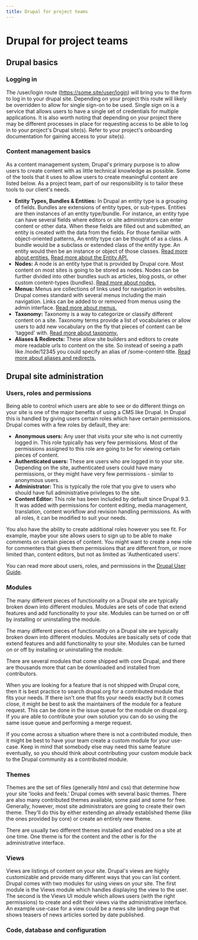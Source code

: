 ```yaml
---
title: Drupal for project teams
---
```


# Drupal for project teams

## Drupal basics

### Logging in

The /user/login route (https://some.site/user/login) will bring you to the form to log in to your drupal site. Depending on your project this route will likely be overridden to allow for single sign-on to be used. Single sign on is a service that allows users to have a single set of credentials for multiple applications. It is also worth noting that depending on your project there may be different processes in place for requesting access to be able to log in to your project's Drupal site(s). Refer to your project's onboarding documentation for gaining access to your site(s).

### Content management basics

As a content management system, Drupal's primary purpose is to allow users to create content with as little technical knowledge as possible. Some of the tools that it uses to allow users to create meaningful content are listed below. As a project team, part of our responsibility is to tailor these tools to our client's needs.

-   **Entity Types, Bundles & Entities:** In Drupal an entity type is a grouping of fields. Bundles are extensions of entity types, or sub-types. Entities are then instances of an entity type/bundle. For instance, an entity type can have several fields where editors or site administrators can enter content or other data. When these fields are filled out and submitted, an entity is created with the data from the fields. For those familiar with object-oriented patterns, An entity type can be thought of as a class. A bundle would be a subclass or extended class of the entity type. An entity would then be an instance or object of those classes. [Read more about entities.](https://www.drupal.org/docs/user_guide/en/planning-data-types.html) [Read more about the Entity API.](https://www.drupal.org/docs/drupal-apis/entity-api/introduction-to-entity-api-in-drupal-8)
-   **Nodes:** A node is an entity type that is provided by Drupal core. Most content on most sites is going to be stored as nodes. Nodes can be further divided into other bundles such as articles, blog posts, or other custom content-types (bundles). [Read more about nodes.](https://www.drupal.org/docs/core-modules-and-themes/core-modules/node-module/about-nodes)
-   **Menus:** Menus are collections of links used for navigation in websites. Drupal comes standard with several menus including the main navigation. Links can be added to or removed from menus using the admin interface. [Read more about menus.](https://www.drupal.org/docs/user_guide/en/menu-concept.html)
-   **Taxonomy:** Taxonomy is a way to categorize or classify different content on a site. Taxonomy terms provide a list of vocabularies or allow users to add new vocabulary on the fly that pieces of content can be 'tagged' with. [Read more about taxonomy.](https://www.drupal.org/docs/user_guide/en/structure-taxonomy.html)
-   **Aliases & Redirects:** These allow site builders and editors to create more readable urls to content on the site. So instead of seeing a path like /node/12345 you could specify an alias of /some-content-title. [Read more about aliases and redirects.](https://www.drupal.org/docs/user_guide/en/content-paths.html)

## Drupal site administration

### Users, roles and permissions

Being able to control which users are able to see or do different things on your site is one of the major benefits of using a CMS like Drupal. In Drupal this is handled by giving users certain roles which have certain permissions. Drupal comes with a few roles by default, they are:

-   **Anonymous users:** Any user that visits your site who is not currently logged in. This role typically has very few permissions. Most of the permissions assigned to this role are going to be for viewing certain pieces of content.
-   **Authenticated users:** These are users who are logged in to your site. Depending on the site, authenticated users could have many permissions, or they might have very few permissions - similar to anonymous users.
-   **Administrator:** This is typically the role that you give to users who should have full administrative privileges to the site.
-   **Content Editor:** This role has been included by default since Drupal 9.3. It was added with permissions for content editing, media management, translation, content workflow and revision handling permissions. As with all roles, it can be modified to suit your needs.

You also have the ability to create additional roles however you see fit. For example, maybe your site allows users to sign up to be able to make comments on certain pieces of content. You might want to create a new role for commenters that gives them permissions that are different from, or more limited than, content editors, but not as limited as 'Authenticated users'.

You can read more about users, roles, and permissions in the [Drupal User Guide](https://www.drupal.org/docs/user_guide/en/user-chapter.html).

### Modules

The many different pieces of functionality on a Drupal site are typically broken down into different modules. Modules are sets of code that extend features and add functionality to your site. Modules can be turned on or off by installing or uninstalling the module.

The many different pieces of functionality on a Drupal site are typically broken down into different modules. Modules are basically sets of code that extend features and add functionality to your site. Modules can be turned on or off by installing or uninstalling the module.

There are several modules that come shipped with core Drupal, and there are thousands more that can be downloaded and installed from contributors.

When you are looking for a feature that is not shipped with Drupal core, then it is best practice to search drupal.org for a contributed module that fits your needs. If there isn't one that fits your needs exactly but it comes close, it might be best to ask the maintainers of the module for a feature request. This can be done in the issue queue for the module on drupal.org. If you are able to contribute your own solution you can do so using the same issue queue and performing a merge request.

If you come across a situation where there is not a contributed module, then it might be best to have your team create a custom module for your use-case. Keep in mind that somebody else may need this same feature eventually, so you should think about contributing your custom module back to the Drupal community as a contributed module.

### Themes

Themes are the set of files (generally html and css) that determine how your site 'looks and feels.' Drupal comes with several basic themes. There are also many contributed themes available, some paid and some for free. Generally, however, most site administrators are going to create their own theme. They'll do this by either extending an already established theme (like the ones provided by core) or create an entirely new theme.

There are usually two different themes installed and enabled on a site at one time. One theme is for the content and the other is for the administrative interface.

### Views

Views are listings of content on your site. Drupal's views are highly customizable and provide many different ways that you can list content. Drupal comes with two modules for using views on your site. The first module is the Views module which handles displaying the view to the user. The second is the Views UI module which allows users (with the right permissions) to create and edit their views via the administrative interface. An example use-case for a view could be a news site landing page that shows teasers of news articles sorted by date published.

### Code, database and configuration
